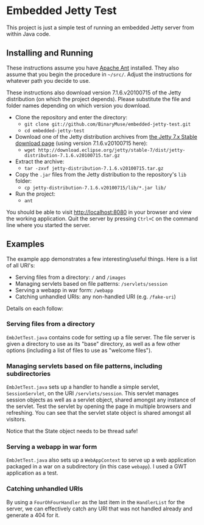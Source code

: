 # Embedded Jetty Test

This project is just a simple test of running an embedded Jetty server from
within Java code.

## Installing and Running

These instructions assume you have [Apache Ant][1] installed. They also assume
that you begin the procedure in `~/src/`. Adjust the instructions for whatever
path you decide to use.

These instructions also download version 7.1.6.v20100715 of the Jetty
distribution (on which the project depends). Please substitute the file and
folder names depending on which version you download.

  - Clone the repository and enter the directory:
    * `git clone git://github.com/BinaryMuse/embedded-jetty-test.git`
    * `cd embedded-jetty-test`
  - Download one of the Jetty distribution archives from
    [the Jetty 7.x Stable download page][2] (using version 7.1.6.v20100715
    here):
    * `wget http://download.eclipse.org/jetty/stable-7/dist/jetty-distribution-7.1.6.v20100715.tar.gz` 
  - Extract the archive:
    * `tar -zxvf jetty-distribution-7.1.6.v20100715.tar.gz`
  - Copy the `.jar` files from the Jetty distribution to the repository's
    `lib` folder:
    * `cp jetty-distribution-7.1.6.v20100715/lib/*.jar lib/`
  - Run the project:
    * `ant`

You should be able to visit [http://localhost:8080][3] in your browser and
view the working application. Quit the server by pressing `Ctrl+C` on the
command line where you started the server.

  [1]: http://ant.apache.org/ "Apache Ant"
  [2]: http://download.eclipse.org/jetty/stable-7/dist/ "Jetty 7.x Stable Downloads"
  [3]: http://localhost:8080 "localhost port 8080"

## Examples

The example app demonstrates a few interesting/useful things. Here is a list
of all URI's:

  * Serving files from a directory: `/` and `/images`
  * Managing servlets based on file patterns: `/servlets/session`
  * Serving a webapp in war form: `/webapp`
  * Catching unhandled URIs: any non-handled URI (e.g. `/fake-uri`)

Details on each follow:

### Serving files from a directory

`EmbJetTest.java` contains code for setting up a file server. The file server
is given a directory to use as its "base" directory, as well as a few other
options (including a list of files to use as "welcome files").

### Managing servlets based on file patterns, including subdirectories

`EmbJetTest.java` sets up a handler to handle a simple servlet, `SessionServlet`,
on the URI `/servlets/session`. This servlet manages session objects as well as
a servlet object, shared amongst any instance of the servlet. Test the servlet
by opening the page in multiple browsers and refreshing. You can see that the
servlet state object is shared amongst all visitors.

Notice that the State object needs to be thread safe!

### Serving a webapp in war form

`EmbJetTest.java` also sets up a `WebAppContext` to serve up a web application
packaged in a war on a subdirectory (in this case `webapp`). I used a GWT
application as a test.

### Catching unhandled URIs

By using a `FourOhFourHandler` as the last item in the `HandlerList` for the
server, we can effectively catch any URI that was not handled already and
generate a 404 for it.